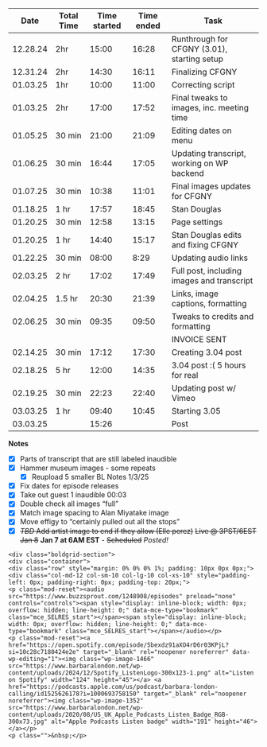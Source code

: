 
| Date     | Total Time | Time started | Time ended | Task                                        |
| -------- | ---------- | ------------ | ---------- | ------------------------------------------- |
| 12.28.24 | 2hr        | 15:00        | 16:28      | Runthrough for CFGNY (3.01), starting setup |
| 12.31.24 | 2hr        | 14:30        | 16:11      | Finalizing CFGNY                            |
| 01.03.25 | 1hr        | 10:00        | 11:00      | Correcting script                           |
| 01.03.25 | 2hr        | 17:00        | 17:52      | Final tweaks to images, inc. meeting time   |
| 01.05.25 | 30 min     | 21:00        | 21:09      | Editing dates on menu                       |
| 01.06.25 | 30 min     | 16:44        | 17:05      | Updating transcript, working on WP backend  |
| 01.07.25 | 30 min     | 10:38        | 11:01      | Final images updates for CFGNY              |
| 01.18.25 | 1 hr       | 17:57        | 18:45      | Stan Douglas                                |
| 01.20.25 | 30 min     | 12:58        | 13:15      | Page settings                               |
| 01.20.25 | 1 hr       | 14:40        | 15:17      | Stan Douglas edits and fixing CFGNY         |
| 01.22.25 | 30 min     | 08:00        | 8:29       | Updating audio links                        |
| 02.03.25 | 2 hr       | 17:02        | 17:49      | Full post, including images and transcript  |
| 02.04.25 | 1.5 hr     | 20:30        | 21:39      | Links, image captions, formatting           |
| 02.06.25 | 30 min     | 09:35        | 09:50      | Tweaks to credits and formatting            |
|          |            |              |            | INVOICE SENT                                |
| 02.14.25 | 30 min     | 17:12        | 17:30      | Creating 3.04 post                          |
| 02.18.25 | 5 hr       | 12:00        | 14:35      | 3.04 post :( 5 hours for real               |
| 02.19.25 | 30 min     | 22:23        | 22:40      | Updating post w/ Vimeo                      |
| 03.03.25 | 1 hr       | 09:40        | 10:45      | Starting 3.05                               |
| 03.03.25 |            | 15:26        |            | Post                                        |

**Notes**
- [x] Parts of transcript that are still labeled inaudible
- [x] Hammer museum images - some repeats
	- [x] Reupload 5 smaller
BL Notes 1/3/25
- [X] Fix dates for episode releases
- [X] Take out guest 1 inaudible 00:03
- [X] Double check all images “full”
- [x] Match image spacing to Alan Miyatake image
- [X] Move effigy to “certainly pulled out all the stops” 
- [x] ~~*TBD* Add artist image to end if they allow (Elle perez)~~
~~Live @ 3PST/6EST Jan 8~~ **Jan 7 at 6AM EST** - ~~Scheduled~~ *Posted!*

```
<div class="boldgrid-section">
<div class="container">
<div class="row" style="margin: 0% 0% 0% 1%; padding: 10px 0px 0px;">
<div class="col-md-12 col-sm-10 col-lg-10 col-xs-10" style="padding-left: 0px; padding-right: 0px; padding-top: 20px;">
<p class="mod-reset"><audio src="https://www.buzzsprout.com/1248908/episodes" preload="none" controls="controls"><span style="display: inline-block; width: 0px; overflow: hidden; line-height: 0;" data-mce-type="bookmark" class="mce_SELRES_start">﻿</span><span style="display: inline-block; width: 0px; overflow: hidden; line-height: 0;" data-mce-type="bookmark" class="mce_SELRES_start">﻿</span></audio></p>
<p class="mod-reset"><a href="https://open.spotify.com/episode/5bexdz91aXO4rD6r03KPjL?si=10c28c7180424e2e" target="_blank" rel="noopener noreferrer" data-wp-editing="1"><img class="wp-image-1466" src="https://www.barbaralondon.net/wp-content/uploads/2024/12/Spotify_ListenLogo-300x123-1.png" alt="Listen on Spotify" width="124" height="45"></a> <a href="https://podcasts.apple.com/us/podcast/barbara-london-calling/id1525626178?i=1000693758150" target="_blank" rel="noopener noreferrer"><img class="wp-image-1352" src="https://www.barbaralondon.net/wp-content/uploads/2020/08/US_UK_Apple_Podcasts_Listen_Badge_RGB-300x73.jpg" alt="Apple Podcasts Listen badge" width="191" height="46"></a></p>
<p class="">&nbsp;</p>
```

